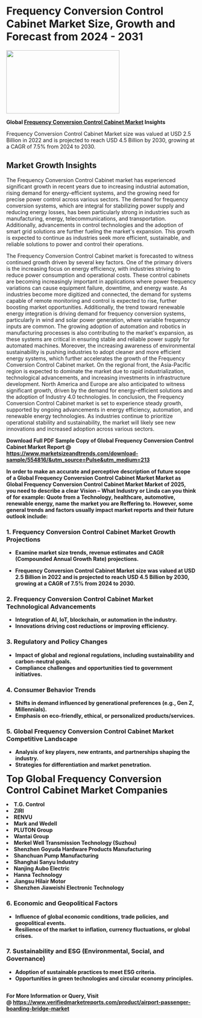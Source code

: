 <H1>Frequency Conversion Control Cabinet Market Size, Growth and Forecast from 2024 - 2031</H1><img class="aligncenter size-medium wp-image-584254" src="https://thirdeyenews.in/wp-content/uploads/2024/09/Global-Market-Research-300x168.jpeg" alt="" width="300" height="168" /><p><strong>Global&nbsp;<a href="https://www.marketsizeandtrends.com/download-sample/554816/&amp;utm_source=Pulse&amp;utm_medium=213">Frequency Conversion Control Cabinet Market</a> Insights</strong></p><p>Frequency Conversion Control Cabinet Market size was valued at USD 2.5 Billion in 2022 and is projected to reach USD 4.5 Billion by 2030, growing at a CAGR of 7.5% from 2024 to 2030.</p><p><h2>Market Growth Insights</h2> <p>The Frequency Conversion Control Cabinet market has experienced significant growth in recent years due to increasing industrial automation, rising demand for energy-efficient systems, and the growing need for precise power control across various sectors. The demand for frequency conversion systems, which are integral for stabilizing power supply and reducing energy losses, has been particularly strong in industries such as manufacturing, energy, telecommunications, and transportation. Additionally, advancements in control technologies and the adoption of smart grid solutions are further fueling the market's expansion. This growth is expected to continue as industries seek more efficient, sustainable, and reliable solutions to power and control their operations.</p> <p><strong></strong></p> <p>The Frequency Conversion Control Cabinet market is forecasted to witness continued growth driven by several key factors. One of the primary drivers is the increasing focus on energy efficiency, with industries striving to reduce power consumption and operational costs. These control cabinets are becoming increasingly important in applications where power frequency variations can cause equipment failure, downtime, and energy waste. As industries become more digitized and connected, the demand for systems capable of remote monitoring and control is expected to rise, further boosting market opportunities. Additionally, the trend toward renewable energy integration is driving demand for frequency conversion systems, particularly in wind and solar power generation, where variable frequency inputs are common. The growing adoption of automation and robotics in manufacturing processes is also contributing to the market's expansion, as these systems are critical in ensuring stable and reliable power supply for automated machines. Moreover, the increasing awareness of environmental sustainability is pushing industries to adopt cleaner and more efficient energy systems, which further accelerates the growth of the Frequency Conversion Control Cabinet market. On the regional front, the Asia-Pacific region is expected to dominate the market due to rapid industrialization, technological advancements, and increasing investments in infrastructure development. North America and Europe are also anticipated to witness significant growth, driven by the demand for energy-efficient solutions and the adoption of Industry 4.0 technologies. In conclusion, the Frequency Conversion Control Cabinet market is set to experience steady growth, supported by ongoing advancements in energy efficiency, automation, and renewable energy technologies. As industries continue to prioritize operational stability and sustainability, the market will likely see new innovations and increased adoption across various sectors.</p> <p><strong></p><p><span class=""><strong>Download Full PDF Sample Copy of Global Frequency Conversion Control Cabinet Market Report</strong> @ <a href="https://www.marketsizeandtrends.com/download-sample/554816/&amp;utm_source=Pulse&amp;utm_medium=213" target="_blank">https://www.marketsizeandtrends.com/download-sample/554816/&amp;utm_source=Pulse&amp;utm_medium=213</a></span></p><p>In order to make an accurate and perceptive description of future scope of a Global&nbsp;Frequency Conversion Control Cabinet Market Market as Global&nbsp;Frequency Conversion Control Cabinet Market Market of 2025, you need to describe a clear Vision &ndash; What Industry or Linda can you think of for example: Quote from a Technology, healthcare, automotive, renewable energy, name the market you are Reffering to. However, some general trends and factors usually impact market reports and their future outlook include:</p><h3>1.&nbsp;<strong>Frequency Conversion Control Cabinet Market Growth Projections</strong></h3><ul><li>Examine market size trends, revenue estimates and CAGR (Compounded Annual Growth Rate) projections.</li><li><p>Frequency Conversion Control Cabinet Market size was valued at USD 2.5 Billion in 2022 and is projected to reach USD 4.5 Billion by 2030, growing at a CAGR of 7.5% from 2024 to 2030.</p></li></ul><h3>2.&nbsp;<strong>Frequency Conversion Control Cabinet Market Technological Advancements</strong></h3><ul><li>Integration of AI, IoT, blockchain, or automation in the industry.</li><li>Innovations driving cost reductions or improving efficiency.</li></ul><h3>3.&nbsp;<strong>Regulatory and Policy Changes</strong></h3><ul><li>Impact of global and regional regulations, including sustainability and carbon-neutral goals.</li><li>Compliance challenges and opportunities tied to government initiatives.</li></ul><h3>4.&nbsp;<strong>Consumer Behavior Trends</strong></h3><ul><li>Shifts in demand influenced by generational preferences (e.g., Gen Z, Millennials).</li><li>Emphasis on eco-friendly, ethical, or personalized products/services.</li></ul><h3>5.&nbsp;<strong>Global Frequency Conversion Control Cabinet Market Competitive Landscape</strong></h3><ul><li>Analysis of key players, new entrants, and partnerships shaping the industry.</li><li>Strategies for differentiation and market penetration.</li></ul><p data-pm-slice="1 1 []"><span style="color: inherit; font-family: inherit; font-size: 25px;">Top Global Frequency Conversion Control Cabinet Market Companies</span></p><div class="" data-test-id=""><p><li>T.G. Control</li><li> ZIRI</li><li> RENVU</li><li> Mark and Wedell</li><li> PLUTON Group</li><li> Wantai Group</li><li> Merkel Well Transmission Technology (Suzhou)</li><li> Shenzhen Goyuda Hardware Products Manufacturing</li><li> Shanchuan Pump Manufacturing</li><li> Shanghai Sanyu Industry</li><li> Nanjing Aubo Electric</li><li> Hanna Technology</li><li> Jiangsu Hilair Motor</li><li> Shenzhen Jiaweishi Electronic Technology</li></p></div><h3>6.&nbsp;<strong>Economic and Geopolitical Factors</strong></h3><ul><li>Influence of global economic conditions, trade policies, and geopolitical events.</li><li>Resilience of the market to inflation, currency fluctuations, or global crises.</li></ul><h3>7.&nbsp;<strong>Sustainability and ESG (Environmental, Social, and Governance)</strong></h3><ul><li>Adoption of sustainable practices to meet ESG criteria.</li><li>Opportunities in green technologies and circular economy principles.</li></ul><h2><strong style="font-size: 14px;">For More Information or Query, Visit @&nbsp;</strong><a style="background-color: #ffffff; font-size: 14px;" href="https://www.marketsizeandtrends.com/report/frequency-conversion-control-cabinet-market/" target="_blank">https://www.verifiedmarketreports.com/product/airport-passenger-boarding-bridge-market</a></h2>
